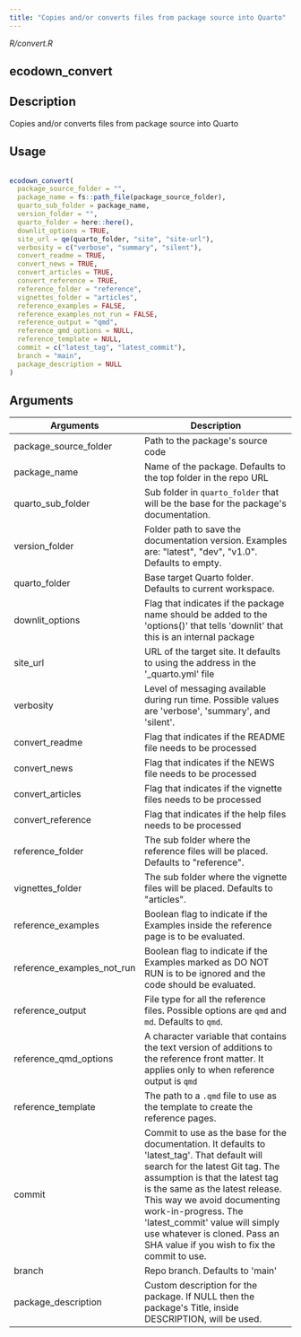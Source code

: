 ```yaml
---
title: "Copies and/or converts files from package source into Quarto"
---
```


*R/convert.R*

## ecodown_convert

## Description
 Copies and/or converts files from package source into Quarto 


## Usage
```r
 
ecodown_convert( 
  package_source_folder = "", 
  package_name = fs::path_file(package_source_folder), 
  quarto_sub_folder = package_name, 
  version_folder = "", 
  quarto_folder = here::here(), 
  downlit_options = TRUE, 
  site_url = qe(quarto_folder, "site", "site-url"), 
  verbosity = c("verbose", "summary", "silent"), 
  convert_readme = TRUE, 
  convert_news = TRUE, 
  convert_articles = TRUE, 
  convert_reference = TRUE, 
  reference_folder = "reference", 
  vignettes_folder = "articles", 
  reference_examples = FALSE, 
  reference_examples_not_run = FALSE, 
  reference_output = "qmd", 
  reference_qmd_options = NULL, 
  reference_template = NULL, 
  commit = c("latest_tag", "latest_commit"), 
  branch = "main", 
  package_description = NULL 
) 
```

## Arguments
|Arguments|Description|
|---|---|
| package_source_folder | Path to the package's source code |
| package_name | Name of the package. Defaults to the top folder in the repo URL |
| quarto_sub_folder | Sub folder in `quarto_folder` that will be the base for the package's documentation. |
| version_folder | Folder path to save the documentation version. Examples are: "latest", "dev", "v1.0". Defaults to empty. |
| quarto_folder | Base target Quarto folder. Defaults to current workspace. |
| downlit_options | Flag that indicates if the package name should be added to the 'options()' that tells 'downlit' that this is an internal package |
| site_url | URL of the target site.  It defaults to using the address in the '_quarto.yml' file |
| verbosity | Level of messaging available during run time. Possible values are 'verbose', 'summary', and 'silent'. |
| convert_readme | Flag that indicates if the README file needs to be processed |
| convert_news | Flag that indicates if the NEWS file needs to be processed |
| convert_articles | Flag that indicates if the vignette files needs to be processed |
| convert_reference | Flag that indicates if the help files needs to be processed |
| reference_folder | The sub folder where the reference files will be placed. Defaults to "reference". |
| vignettes_folder | The sub folder where the vignette files will be placed. Defaults to "articles". |
| reference_examples | Boolean flag to indicate if the Examples inside the reference page is to be evaluated. |
| reference_examples_not_run | Boolean flag to indicate if the Examples marked as DO NOT RUN is to be ignored and the code should be evaluated. |
| reference_output | File type for all the reference files. Possible options are `qmd` and `md`. Defaults to `qmd`. |
| reference_qmd_options | A character variable that contains the text version of additions to the reference front matter. It applies only to when reference output is `qmd` |
| reference_template | The path to a `.qmd` file to use as the template to create the reference pages. |
| commit | Commit to use as the base for the documentation.  It defaults to 'latest_tag'. That default will search for the latest Git tag.  The assumption is that the latest tag is the same as the latest release.  This way we avoid documenting work-in-progress.  The 'latest_commit' value will simply use whatever is cloned. Pass an SHA value if you wish to fix the commit to use. |
| branch | Repo branch. Defaults to 'main' |
| package_description | Custom description for the package. If NULL then the package's Title, inside DESCRIPTION, will be used. |







